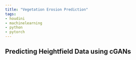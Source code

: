 ```yaml
---
title: "Vegetation Erosion Prediction"
tags:
- houdini
- machinelearning
- python
- pytorch
---
```


## Predicting Heightfield Data using cGANs


